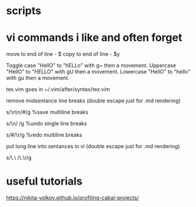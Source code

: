 # scripts

# vi commands i like and often forget

move to end of line - $
copy to end of line - $y

Toggle case "HellO" to "hELLo" with g~ then a movement.
Uppercase "HellO" to "HELLO" with gU then a movement.
Lowercase "HellO" to "hello" with gu then a movement.

tex.vim goes in ~/.vim/after/syntax/tex.vim 


remove midsentance line breaks (double escape just for .md rendering)

   s/\\n\\n/#/g %save multiline breaks
   
   s/\\n/ /g    %undo single line breaks
   
   s/#/\\r/g    %redo multiline breaks
   
put long line into sentances in vi (double escape just for .md rendering)
   
   s/\\.\ /\\.\r/g


# useful tutorials

https://nikita-volkov.github.io/profiling-cabal-projects/
